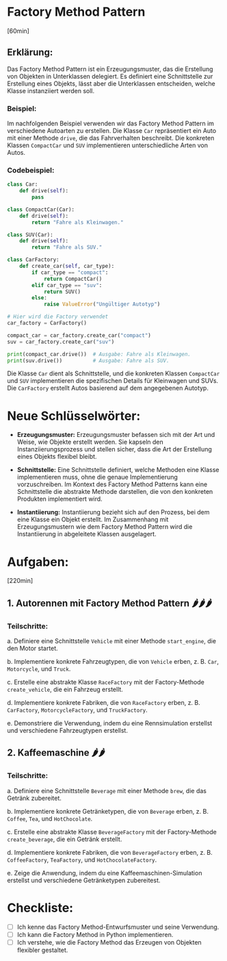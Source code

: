 # Factory Method Pattern
[60min]

## Erklärung:

Das Factory Method Pattern ist ein Erzeugungsmuster, das die Erstellung von Objekten in Unterklassen delegiert. Es definiert eine Schnittstelle zur Erstellung eines Objekts, lässt aber die Unterklassen entscheiden, welche Klasse instanziiert werden soll.

### Beispiel:

Im nachfolgenden Beispiel verwenden wir das Factory Method Pattern im verschiedene Autoarten zu erstellen. Die Klasse `Car` repräsentiert ein Auto mit einer Methode `drive`, die das Fahrverhalten beschreibt. Die konkreten Klassen `CompactCar` und `SUV` implementieren unterschiedliche Arten von Autos.

### Codebeispiel:

```python
class Car:
    def drive(self):
        pass

class CompactCar(Car):
    def drive(self):
        return "Fahre als Kleinwagen."

class SUV(Car):
    def drive(self):
        return "Fahre als SUV."

class CarFactory:
    def create_car(self, car_type):
        if car_type == "compact":
            return CompactCar()
        elif car_type == "suv":
            return SUV()
        else:
            raise ValueError("Ungültiger Autotyp")

# Hier wird die Factory verwendet
car_factory = CarFactory()

compact_car = car_factory.create_car("compact")
suv = car_factory.create_car("suv")

print(compact_car.drive())  # Ausgabe: Fahre als Kleinwagen.
print(suv.drive())          # Ausgabe: Fahre als SUV.
```

Die Klasse `Car` dient als Schnittstelle, und die konkreten Klassen `CompactCar` und `SUV` implementieren die spezifischen Details für Kleinwagen und SUVs. Die `CarFactory` erstellt Autos basierend auf dem angegebenen Autotyp.

# Neue Schlüsselwörter:

- **Erzeugungsmuster:** Erzeugungsmuster befassen sich mit der Art und Weise, wie Objekte erstellt werden. Sie kapseln den Instanziierungsprozess und stellen sicher, dass die Art der Erstellung eines Objekts flexibel bleibt.

- **Schnittstelle:** Eine Schnittstelle definiert, welche Methoden eine Klasse implementieren muss, ohne die genaue Implementierung vorzuschreiben. Im Kontext des Factory Method Patterns kann eine Schnittstelle die abstrakte Methode darstellen, die von den konkreten Produkten implementiert wird.

- **Instantiierung:** Instantiierung bezieht sich auf den Prozess, bei dem eine Klasse ein Objekt erstellt. Im Zusammenhang mit Erzeugungsmustern wie dem Factory Method Pattern wird die Instantiierung in abgeleitete Klassen ausgelagert.

# Aufgaben:
[220min]

## 1. Autorennen mit Factory Method Pattern 🌶️🌶️🌶️

### Teilschritte:

a. Definiere eine Schnittstelle `Vehicle` mit einer Methode `start_engine`, die den Motor startet.

b. Implementiere konkrete Fahrzeugtypen, die von `Vehicle` erben, z. B. `Car`, `Motorcycle`, und `Truck`.

c. Erstelle eine abstrakte Klasse `RaceFactory` mit der Factory-Methode `create_vehicle`, die ein Fahrzeug erstellt.

d. Implementiere konkrete Fabriken, die von `RaceFactory` erben, z. B. `CarFactory`, `MotorcycleFactory`, und `TruckFactory`.

e. Demonstriere die Verwendung, indem du eine Rennsimulation erstellst und verschiedene Fahrzeugtypen erstellst.

## 2. Kaffeemaschine 🌶️🌶️

### Teilschritte:

a. Definiere eine Schnittstelle `Beverage` mit einer Methode `brew`, die das Getränk zubereitet.

b. Implementiere konkrete Getränketypen, die von `Beverage` erben, z. B. `Coffee`, `Tea`, und `HotChocolate`.

c. Erstelle eine abstrakte Klasse `BeverageFactory` mit der Factory-Methode `create_beverage`, die ein Getränk erstellt.

d. Implementiere konkrete Fabriken, die von `BeverageFactory` erben, z. B. `CoffeeFactory`, `TeaFactory`, und `HotChocolateFactory`.

e. Zeige die Anwendung, indem du eine Kaffeemaschinen-Simulation erstellst und verschiedene Getränketypen zubereitest.


# Checkliste: 

- [ ] Ich kenne das Factory Method-Entwurfsmuster und seine Verwendung.
- [ ] Ich kann die Factory Method in Python implementieren.
- [ ] Ich verstehe, wie die Factory Method das Erzeugen von Objekten flexibler gestaltet.